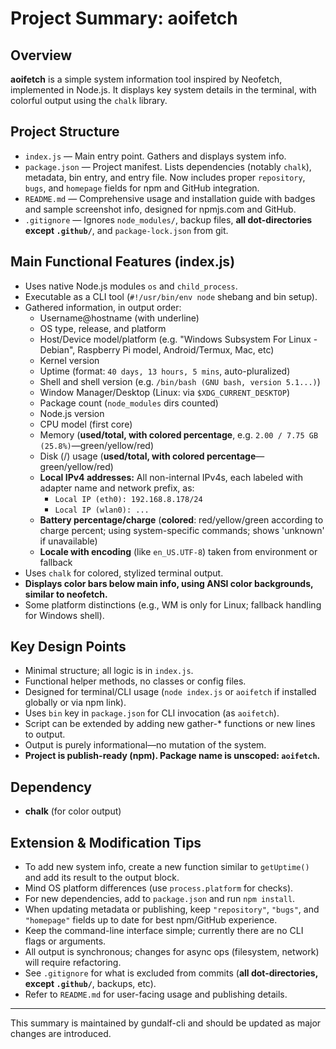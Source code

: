# Project Summary: aoifetch

## Overview

**aoifetch** is a simple system information tool inspired by Neofetch, implemented in Node.js. It displays key system details in the terminal, with colorful output using the `chalk` library.

## Project Structure

- `index.js`  — Main entry point. Gathers and displays system info.
- `package.json` — Project manifest. Lists dependencies (notably `chalk`), metadata, bin entry, and entry file. Now includes proper `repository`, `bugs`, and `homepage` fields for npm and GitHub integration.
- `README.md` — Comprehensive usage and installation guide with badges and sample screenshot info, designed for npmjs.com and GitHub.
- `.gitignore` — Ignores `node_modules/`, backup files, **all dot-directories except `.github/`**, and `package-lock.json` from git.

## Main Functional Features (index.js)
- Uses native Node.js modules `os` and `child_process`.
- Executable as a CLI tool (`#!/usr/bin/env node` shebang and bin setup).
- Gathered information, in output order:
  - Username@hostname (with underline)
  - OS type, release, and platform
  - Host/Device model/platform (e.g. "Windows Subsystem For Linux - Debian", Raspberry Pi model, Android/Termux, Mac, etc)
  - Kernel version
  - Uptime (format: `40 days, 13 hours, 5 mins`, auto-pluralized)
  - Shell and shell version (e.g. `/bin/bash (GNU bash, version 5.1...)`)
  - Window Manager/Desktop (Linux: via `$XDG_CURRENT_DESKTOP`)
  - Package count (`node_modules` dirs counted)
  - Node.js version
  - CPU model (first core)
  - Memory (**used/total, with colored percentage**, e.g. `2.00 / 7.75 GB (25.8%)`—green/yellow/red)
  - Disk (/) usage (**used/total, with colored percentage**—green/yellow/red)
  - **Local IPv4 addresses:** All non-internal IPv4s, each labeled with adapter name and network prefix, as:
    - `Local IP (eth0): 192.168.8.178/24`
    - `Local IP (wlan0): ...`
  - **Battery percentage/charge** (**colored**: red/yellow/green according to charge percent; using system-specific commands; shows 'unknown' if unavailable)
  - **Locale with encoding** (like `en_US.UTF-8`) taken from environment or fallback
- Uses `chalk` for colored, stylized terminal output.
- **Displays color bars below main info, using ANSI color backgrounds, similar to neofetch.**
- Some platform distinctions (e.g., WM is only for Linux; fallback handling for Windows shell).

## Key Design Points
- Minimal structure; all logic is in `index.js`.
- Functional helper methods, no classes or config files.
- Designed for terminal/CLI usage (`node index.js` or `aoifetch` if installed globally or via npm link).
- Uses `bin` key in `package.json` for CLI invocation (as `aoifetch`).
- Script can be extended by adding new gather-* functions or new lines to output.
- Output is purely informational—no mutation of the system.
- **Project is publish-ready (npm). Package name is unscoped: `aoifetch`.**

## Dependency
- **chalk** (for color output)

## Extension & Modification Tips
- To add new system info, create a new function similar to `getUptime()` and add its result to the output block.
- Mind OS platform differences (use `process.platform` for checks).
- For new dependencies, add to `package.json` and run `npm install`.
- When updating metadata or publishing, keep `"repository"`, `"bugs"`, and `"homepage"` fields up to date for best npm/GitHub experience.
- Keep the command-line interface simple; currently there are no CLI flags or arguments.
- All output is synchronous; changes for async ops (filesystem, network) will require refactoring.
- See `.gitignore` for what is excluded from commits (**all dot-directories, except `.github/`**, backups, etc).
- Refer to `README.md` for user-facing usage and publishing details.

---

This summary is maintained by gundalf-cli and should be updated as major changes are introduced.
